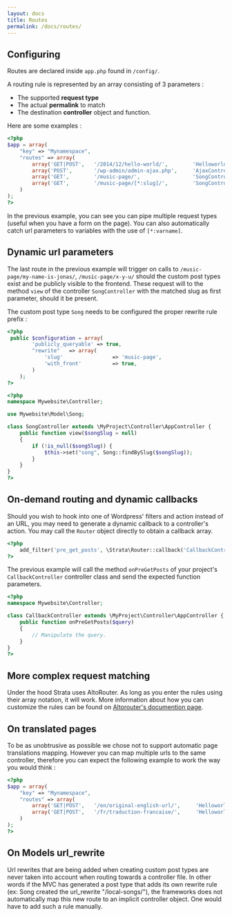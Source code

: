```yaml
---
layout: docs
title: Routes
permalink: /docs/routes/
---
```


## Configuring

Routes are declared inside `app.php` found in `/config/`.

A routing rule is represented by an array consisting of 3 parameters :

* The supported __request type__
* The actual __permalink__ to match
* The destination __controller__ object and function.

Here are some examples :

~~~ php
<?php
$app = array(
    "key" => "Mynamespace",
    "routes" => array(
        array('GET|POST',   '/2014/12/hello-world/',        'HelloworldController#view')
        array('POST',       '/wp-admin/admin-ajax.php',     'AjaxController#index')
        array('GET',        '/music-page/',                 'SongController#index'),
        array('GET',        '/music-page/[*:slug]/',        'SongController#view'),
    )
);
?>
~~~

In the previous example, you can see you can pipe multiple request types (useful when you have a form on the page). You can also automatically catch url parameters to variables with the use of `[*:varname]`.

## Dynamic url parameters

The last route in the previous example will trigger on calls to `/music-page/my-name-is-jonas/`, `/music-page/x-y-u/` should the custom post types exist and be publicly visible to the frontend. These request will  to the method `view` of the controller `SongController` with the matched slug as first parameter, should it be present.

The custom post type `Song` needs to be configured the proper rewrite rule prefix :

~~~ php
<?php
 public $configuration = array(
        'publicly_queryable' => true,
        "rewrite"   => array(
            'slug'                => 'music-page',
            'with_front'          => true,
        )
    );
?>
~~~

~~~ php
<?php
namespace Mywebsite\Controller;

use Mywebsite\Model\Song;

class SongController extends \MyProject\Controller\AppController {
    public function view($songSlug = null)
    {
        if (!is_null($songSlug)) {
            $this->set("song", Song::findBySlug($songSlug));
        }
    }
}
?>
~~~

## On-demand routing and dynamic callbacks

Should you wish to hook into one of Wordpress' filters and action instead of an URL, you may need to generate a dynamic callback to a controller's action. You may call the `Router` object directly to obtain a callback array.

~~~ php
<?php
    add_filter('pre_get_posts', \Strata\Router::callback('CallbackController', 'onPreGetPosts'));
?>
~~~

The previous example will call the method `onPreGetPosts` of your project's `CallbackController` controller class and send the expected function parameters.

~~~ php
<?php
namespace Mywebsite\Controller;

class CallbackController extends \MyProject\Controller\AppController {
    public function onPreGetPosts($query)
    {
        // Manipulate the query.
    }
}
?>
~~~

## More complex request matching

Under the hood Strata uses AltoRouter. As long as you enter the rules using their array notation, it will work. More information about how you can customize the rules can be found on [Altorouter's documention page](https://github.com/dannyvankooten/AltoRouter).

## On translated pages

To be as unobtrusive as possible we chose not to support automatic page translations mapping. However you can map multiple urls to the same controller, therefore you can expect the following example to work the way you would think :

~~~ php
<?php
$app = array(
    "key" => "Mynamespace",
    "routes" => array(
        array('GET|POST',   '/en/original-english-url/',     'HelloworldController#view')
        array('GET|POST',   '/fr/traduction-francaise/',     'HelloworldController#view')
    )
);
?>
~~~

## On Models url_rewrite

Url rewrites that are being added when creating custom post types are never taken into account when routing towards a controller file. In other words if the MVC has generated a post type that adds its own rewrite rule (ex: Song created the url_rewrite "/local-songs/"), the frameworks does not automatically map this new route to an implicit controller object. One would have to add such a rule manually.
